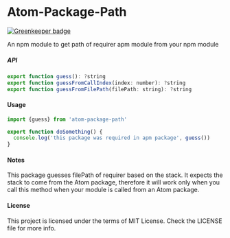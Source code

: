 Atom-Package-Path
=================

[![Greenkeeper badge](https://badges.greenkeeper.io/steelbrain/atom-package-path.svg)](https://greenkeeper.io/)

An npm module to get path of requirer apm module from your npm module

##### API

```js
export function guess(): ?string
export function guessFromCallIndex(index: number): ?string
export function guessFromFilePath(filePath: string): ?string
```

#### Usage

```js
import {guess} from 'atom-package-path'

export function doSomething() {
  console.log('this package was required in apm package', guess())
}
```

#### Notes

This package guesses filePath of requirer based on the stack. It expects the stack to come from the Atom package, therefore it will work only when you call this method when your module is called from an Atom package.

#### License

This project is licensed under the terms of MIT License. Check the LICENSE file for more info.
